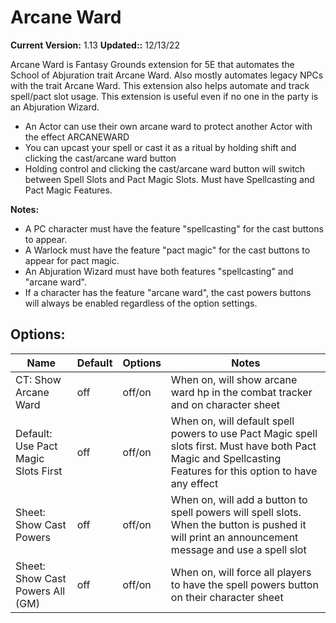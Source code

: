 # Arcane Ward

**Current Version:** 1.13
**Updated::** 12/13/22

Arcane Ward is Fantasy Grounds extension for 5E that automates the School of Abjuration trait Arcane Ward. Also mostly automates legacy NPCs with the trait Arcane Ward. This extension also helps automate and track spell/pact slot usage. This extension is useful even if no one in the party is an Abjuration Wizard.

- An Actor can use their own arcane ward to protect another Actor with the effect ARCANEWARD
- You can upcast your spell or cast it as a ritual by holding shift and clicking the cast/arcane ward button
- Holding control and clicking the cast/arcane ward button will switch between Spell Slots and Pact Magic Slots. Must have Spellcasting and Pact Magic Features.

**Notes:**
- A PC character must have the feature "spellcasting" for the cast buttons to appear.
- A Warlock must have the feature "pact magic" for the cast buttons to appear for pact magic.
- An Abjuration Wizard must have both features "spellcasting" and "arcane ward".
- If a character has the feature "arcane ward", the cast powers buttons will always be enabled regardless of the option settings.
## Options:
| Name| Default | Options | Notes |
|---|---|---|---|
|CT: Show Arcane Ward| off| off/on| When on, will show arcane ward hp in the combat tracker and on character sheet|
|Default: Use Pact Magic Slots First| off| off/on| When on, will default spell powers to use Pact Magic spell slots first. Must have both Pact Magic and Spellcasting Features for this option to have any effect|
|Sheet: Show Cast Powers| off| off/on| When on, will add a button to spell powers will spell slots. When the button is pushed it will print an announcement message and use a spell slot|
|Sheet: Show Cast Powers All (GM)| off| off/on| When on, will force all players to have the spell powers button on their character sheet|
